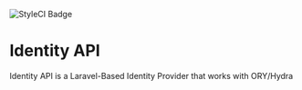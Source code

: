 ![StyleCI Badge](https://github.styleci.io/repos/311493944/shield?branch=main)
# Identity API
Identity API is a Laravel-Based Identity Provider that works with ORY/Hydra
